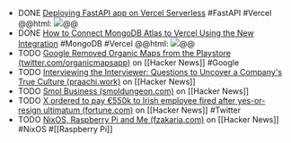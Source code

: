 - DONE [Deploying FastAPI app on Vercel Serverless](https://dev.to/abdadeel/deploying-fastapi-app-on-vercel-serverless-18b1) #FastAPI #Vercel
  @@html: <img src="https://media.dev.to/cdn-cgi/image/width=1000,height=420,fit=cover,gravity=auto,format=auto/https%3A%2F%2Fdev-to-uploads.s3.amazonaws.com%2Fuploads%2Farticles%2Fsoua9qgyr0aox5sn22do.png" class="article-cover" />@@
- DONE [How to Connect MongoDB Atlas to Vercel Using the New Integration](https://www.mongodb.com/developer/products/atlas/how-to-connect-mongodb-atlas-to-vercel-using-the-new-integration/) #MongoDB #Vercel
  @@html: <img src="https://www.mongodb.com/developer/_next/image/?url=https%3A%2F%2Fimages.contentstack.io%2Fv3%2Fassets%2Fblt39790b633ee0d5a7%2Fblt149583050a925fbf%2F647a2ef4f4db6515be54c634%2Fthumbnail_(2).png&w=1920&q=75" class="article-cover" />@@
- TODO [Google Removed Organic Maps from the Playstore (twitter.com/organicmapsapp)](https://news.ycombinator.com/item?id=41272925) on [[Hacker News]] #Google
- TODO [Interviewing the Interviewer: Questions to Uncover a Company's True Culture (praachi.work)](https://news.ycombinator.com/item?id=41243278) on [[Hacker News]]
- TODO [Smol Business (smoldungeon.com)](https://news.ycombinator.com/item?id=41240211) on [[Hacker News]]
- TODO [X ordered to pay €550k to Irish employee fired after yes-or-resign ultimatum (fortune.com)](https://news.ycombinator.com/item?id=41272861) on [[Hacker News]] #Twitter
- TODO [NixOS, Raspberry Pi and Me (fzakaria.com)](https://news.ycombinator.com/item?id=41242972) on [[Hacker News]] #NixOS #[[Raspberry Pi]]
